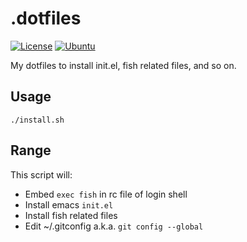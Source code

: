 # .dotfiles
[![License](https://img.shields.io/github/license/c012vu5/.dotfiles.svg?style=flat-square)](./LICENSE) [![Ubuntu](https://github.com/c012vu5/.dotfiles/actions/workflows/ubuntu.yml/badge.svg)](https://github.com/c012vu5/.dotfiles/actions/workflows/ubuntu.yml)

My dotfiles to install init.el, fish related files, and so on.

## Usage
```console
./install.sh
```

## Range
This script will:
- Embed `exec fish` in rc file of login shell
- Install emacs `init.el`
- Install fish related files
- Edit ~/.gitconfig a.k.a. `git config --global`
